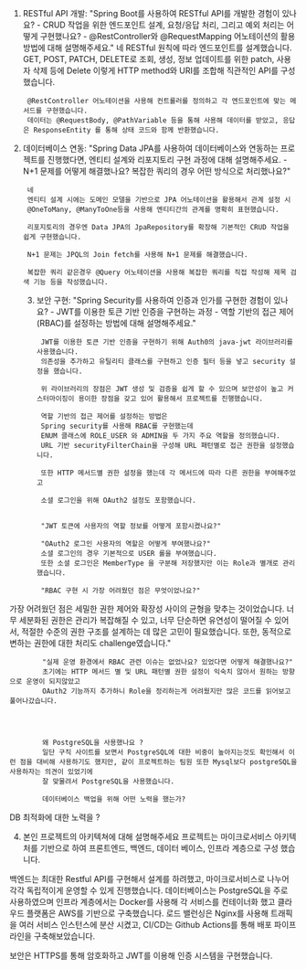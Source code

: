 1. RESTful API 개발:
    "Spring Boot를 사용하여 RESTful API를 개발한 경험이 있나요? 
        - CRUD 작업을 위한 엔드포인트 설계, 요청/응답 처리, 그리고 예외 처리는 어떻게 구현했나요? 
        - @RestController와 @RequestMapping 어노테이션의 활용 방법에 대해 설명해주세요."
        네 RESTful 원칙에 따라 엔드포인트를 설계했습니다.
        GET, POST, PATCH, DELETE로 조회, 생성, 정보 업데이트를 위한 patch, 사용자 삭제 등에 Delete 이렇게
        HTTP method와 URI를 조합해 직관적인 API를 구성했습니다.

        @RestController 어노테이션을 사용해 컨트롤러를 정의하고 각 엔드포인트에 맞는 메서드를 구현했습니다.
        데이터는 @RequestBody, @PathVariable 등을 통해 사용해 데이터를 받았고, 응답은 ResponseEntity 를 통해 상태 코드와 함께 반환했습니다.

2. 데이터베이스 연동:
    "Spring Data JPA를 사용하여 데이터베이스와 연동하는 프로젝트를 진행했다면, 엔티티 설계와 리포지토리 구현 과정에 대해 설명해주세요. 
        - N+1 문제를 어떻게 해결했나요? 복잡한 쿼리의 경우 어떤 방식으로 처리했나요?"

        네 
        엔티티 설계 시에는 도메인 모델을 기반으로 JPA 어노테이션을 활용해서 관계 설정 시 
        @OneToMany, @ManyToOne등을 사용해 엔티티간의 관계를 명확히 표현했습니다.

        리포지토리의 경우엔 Data JPA의 JpaRepository를 확장해 기본적인 CRUD 작업을 쉽게 구현했습니다.

        N+1 문제는 JPQL의 Join fetch를 사용해 N+1 문제를 해결했습니다.

        복잡한 쿼리 같은경우 @Query 어노테이션을 사용해 복잡한 쿼리를 직접 작성해 제목 검색 기능 등을 작성했습니다.

    3. 보안 구현:
        "Spring Security를 사용하여 인증과 인가를 구현한 경험이 있나요?
            - JWT를 이용한 토큰 기반 인증을 구현하는 과정 
            - 역할 기반의 접근 제어(RBAC)를 설정하는 방법에 대해 설명해주세요."
            
            JWT를 이용한 토큰 기반 인증을 구현하기 위해 Auth0의 java-jwt 라이브러리를 사용했습니다.
            의존성을 추가하고 유틸리티 클래스를 구현하고 인증 필터 등을 넣고 security 설정을 했습니다.

            위 라이브러리의 장점은 JWT 생성 및 검증을 쉽게 할 수 있으며 보안성이 높고 커스터마이징이 용이한 장점을 갖고 있어 활용해서 프로젝트를 진행했습니다.

            역할 기반의 접근 제어를 설정하는 방법은 
            Spring security를 사용해 RBAC를 구현했는데
            ENUM 클래스에 ROLE_USER 와 ADMIN을 두 가지 주요 역할을 정의했습니다.
            URL 기반 securityFilterChain을 구성해 URL 패턴별로 접근 권한을 설정했습니다.

            또한 HTTP 메서드별 권한 설정을 했는데 각 메서드에 따라 다른 권한을 부여해주었고

            소셜 로그인을 위해 OAuth2 설정도 포함했습니다.


            "JWT 토큰에 사용자의 역할 정보를 어떻게 포함시켰나요?"

            "OAuth2 로그인 사용자의 역할은 어떻게 부여했나요?"
            소셜 로그인의 경우 기본적으로 USER 롤을 부여했습니다. 
            또한 소셜 로그인은 MemberType 을 구분해 저장했지만 이는 Role과 별개로 관리했습니다.

            "RBAC 구현 시 가장 어려웠던 점은 무엇이었나요?"
가장 어려웠던 점은 세밀한 권한 제어와 확장성 사이의 균형을 맞추는 것이었습니다. 너무 세분화된 권한은 관리가 복잡해질 수 있고, 너무 단순하면 유연성이 떨어질 수 있어서, 적절한 수준의 권한 구조를 설계하는 데 많은 고민이 필요했습니다. 또한, 동적으로 변하는 권한에 대한 처리도 challenge였습니다."

            "실제 운영 환경에서 RBAC 관련 이슈는 없었나요? 있었다면 어떻게 해결했나요?" 
            초기에는 HTTP 메서드 별 및 URL 패턴별 권한 설정이 익숙치 않아서 원하는 방향으로 운영이 되지않았고
            OAuth2 기능까지 추가하니 Role을 정리하는게 어려웠지만 많은 코드를 읽어보고 풀어나갔습니다.




            왜 PostgreSQL을 사용했나요 ?
            일단 구직 사이트를 보면서 PostgreSQL에 대한 비중이 높아지는것도 확인해서 이런 점을 대비해 사용하기도 했지만, 같이 프로젝트하는 팀원 또한 Mysql보다 postgreSQL을 사용하자는 의견이 있었기에
            잘 맞물려서 PostgreSQL을 사용했습니다.

            데이터베이스 백업을 위해 어떤 노력을 했는가?


DB 최적화에 대한 노력을 ?


4. 본인 프로젝트의 아키텍쳐에 대해 설명해주세요
프로젝트는 마이크로서비스 아키텍처를 기반으로 하여 프론트엔드, 백엔드, 데이터 베이스, 인프라 계층으로 구성 했습니다.

백엔드는 최대한 Restful API를 구현해서 설계를 하려했고, 마이크로서비스로 나누어 각각 독립적이게 운영할 수 있게 진행했습니다.
데이터베이스는 PostgreSQL을 주로 사용하였으며 인프라 계층에서는 Docker를 사용해 각 서비스를 컨테이너화 했고
클라우드 플랫폼은 AWS를 기반으로 구축했습니다.
로드 밸런싱은 Nginx를 사용해 트래픽을 여러 서비스 인스턴스에 분산 시켰고, CI/CD는 Github Actions를 통해
배포 파이프라인을 구축해보았습니다.

보안은 HTTPS를 통해 암호화하고 JWT를 이용해 인증 시스템을 구현했습니다.
